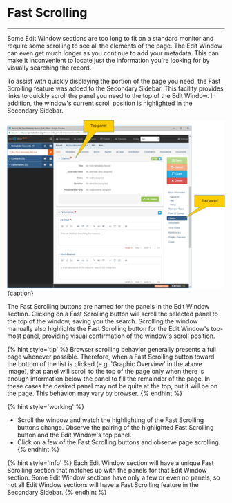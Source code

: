 # Fast Scrolling
--- 

Some <span class="md-window">Edit Window</span> sections are too long to fit on a standard monitor and require some scrolling to see all the elements of the page.  The Edit Window can even get much longer as you continue to add your metadata.  This can make it inconvenient to locate just the information you're looking for by visually searching the record.

To assist with quickly displaying the portion of the page you need, the <span class="md-window">Fast Scrolling</span> feature was added to the <span class="md-window">Secondary Sidebar</span>.  This facility provides links to quickly scroll the panel you need to the top of the <span class="md-window">Edit Window</span>.  In addition, the window's current scroll position is highlighted in the <span class="md-window">Secondary Sidebar</span>.  

![Secondary Sidebar Fast Scrolling Facility](/assets/get-started/fast-scrolling.png){caption}

The <span class="md-window">Fast Scrolling</span> buttons are named for the panels in the <span class="md-window">Edit Window</span> section.  Clicking on a <span class="md-window">Fast Scrolling</span> button will scroll the selected panel to the top of the window, saving you the search.  Scrolling the window manually also highlights the <span class="md-window">Fast Scrolling</span> button for the <span class="md-window">Edit Window's</span> top-most panel, providing visual confirmation of the window's scroll position. 

{% hint style='tip' %}
  Browser scrolling behavior generally presents a full page whenever possible.  Therefore, when a <span class="md-window">Fast Scrolling</span> button toward the bottom of the list is clicked (e.g. 'Graphic Overview' in the above image), that panel will scroll to the top of the page only when there is enough information below the panel to fill the remainder of the page.  In these cases the desired panel may not be quite at the top, but it will be on the page.  This behavion may vary by browser.
{% endhint %} 

{% hint style='working' %}
  * Scroll the window and watch the highlighting of the <span class="md-window">Fast Scrolling</span> buttons change.  Observe the pairing of the highlighted <span class="md-window">Fast Scrolling</span> button and the <span class="md-window">Edit Window's</span> top panel.
  * Click on a few of the <span class="md-window">Fast Scrolling</span> buttons and observe page scrolling. 
{% endhint %}

{% hint style='info' %}
  Each <span class="md-window">Edit Window</span> section will have a unique <span class="md-window">Fast Scrolling</span> section that matches up with the panels for that <span class="md-window">Edit Window</span> section.  Some <span class="md-window">Edit Window</span> sections have only a few or even no panels, so not all <span class="md-window">Edit Window</span> sections will have a <span class="md-window">Fast Scrolling</span> feature in the <span class="md-window">Secondary Sidebar</span>. 
{% endhint %}
